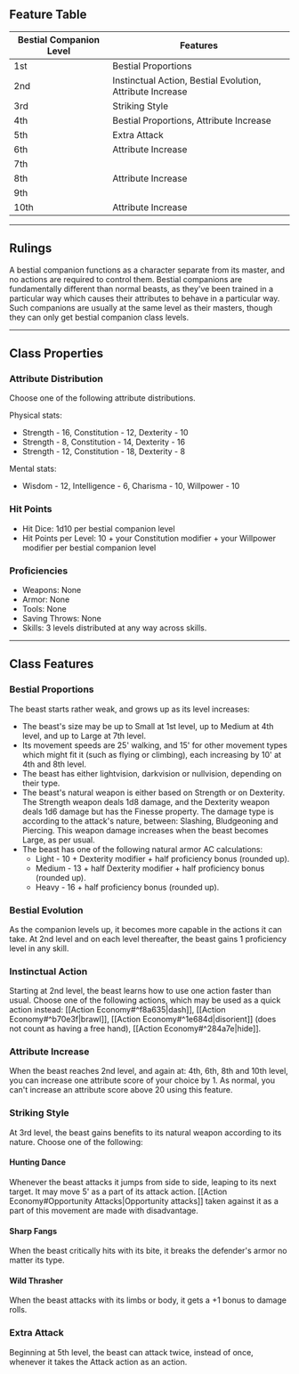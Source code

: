 ## Feature Table
 
| **Bestial Companion Level** | **Features**                                              |
| --------------------------- | --------------------------------------------------------- |
| 1st                         | Bestial Proportions                                       |
| 2nd                         | Instinctual Action, Bestial Evolution, Attribute Increase |
| 3rd                         | Striking Style                                            |
| 4th                         | Bestial Proportions, Attribute Increase                   |
| 5th                         | Extra Attack                                              |
| 6th                         | Attribute Increase                                        |
| 7th                         |                                                           |
| 8th                         | Attribute Increase                                        |
| 9th                         |                                                           |
| 10th                        | Attribute Increase                                        |
   
- - -
## Rulings
 
A bestial companion functions as a character separate from its master, and no actions are required to control them. Bestial companions are fundamentally different than normal beasts, as they've been trained in a particular way which causes their attributes to behave in a particular way. Such companions are usually at the same level as their masters, though they can only get bestial companion class levels.
   
- - -
## Class Properties
 
### Attribute Distribution
 
Choose one of the following attribute distributions.

Physical stats:
- Strength - 16, Constitution - 12, Dexterity - 10
- Strength - 8, Constitution - 14, Dexterity - 16
- Strength - 12, Constitution - 18, Dexterity - 8

Mental stats:
- Wisdom - 12, Intelligence - 6, Charisma - 10, Willpower - 10
 
### Hit Points
 
- Hit Dice: 1d10 per bestial companion level
- Hit Points per Level: 10 + your Constitution modifier + your Willpower modifier per bestial companion level
 
### Proficiencies
 
- Weapons: None
- Armor: None
- Tools: None
- Saving Throws: None
- Skills: 3 levels distributed at any way across skills.
 - - -
## Class Features
 
### Bestial Proportions
 
The beast starts rather weak, and grows up as its level increases:

- The beast's size may be up to Small at 1st level, up to Medium at 4th level, and up to Large at 7th level.
- Its movement speeds are 25' walking, and 15' for other movement types which might fit it (such as flying or climbing), each increasing by 10' at 4th and 8th level.
- The beast has either lightvision, darkvision or nullvision, depending on their type.
- The beast's natural weapon is either based on Strength or on Dexterity. The Strength weapon deals 1d8 damage, and the Dexterity weapon deals 1d6 damage but has the Finesse property. The damage type is according to the attack's nature, between: Slashing, Bludgeoning and Piercing. This weapon damage increases when the beast becomes Large, as per usual.
- The beast has one of the following natural armor AC calculations:
    - Light - 10 + Dexterity modifier + half proficiency bonus (rounded up).
    - Medium - 13 + half Dexterity modifier + half proficiency bonus (rounded up).
    - Heavy - 16 + half proficiency bonus (rounded up).
 
### Bestial Evolution
 
As the companion levels up, it becomes more capable in the actions it can take. At 2nd level and on each level thereafter, the beast gains 1 proficiency level in any skill.
 
### Instinctual Action
 
Starting at 2nd level, the beast learns how to use one action faster than usual. Choose one of the following actions, which may be used as a quick action instead: [[Action Economy#^f8a635|dash]], [[Action Economy#^b70e3f|brawl]], [[Action Economy#^1e684d|disorient]] (does not count as having a free hand), [[Action Economy#^284a7e|hide]].
 
### Attribute Increase
 
When the beast reaches 2nd level, and again at: 4th, 6th, 8th and 10th level, you can increase one attribute score of your choice by 1. As normal, you can't increase an attribute score above 20 using this feature.
 
### Striking Style
 
At 3rd level, the beast gains benefits to its natural weapon according to its nature. Choose one of the following:
 
#### Hunting Dance
Whenever the beast attacks it jumps from side to side, leaping to its next target. It may move 5' as a part of its attack action. [[Action Economy#Opportunity Attacks|Opportunity attacks]] taken against it as a part of this movement are made with disadvantage.
 
#### Sharp Fangs
When the beast critically hits with its bite, it breaks the defender's armor no matter its type.
 
#### Wild Thrasher
When the beast attacks with its limbs or body, it gets a +1 bonus to damage rolls.
 
### Extra Attack

Beginning at 5th level, the beast can attack twice, instead of once, whenever it takes the Attack action as an action.